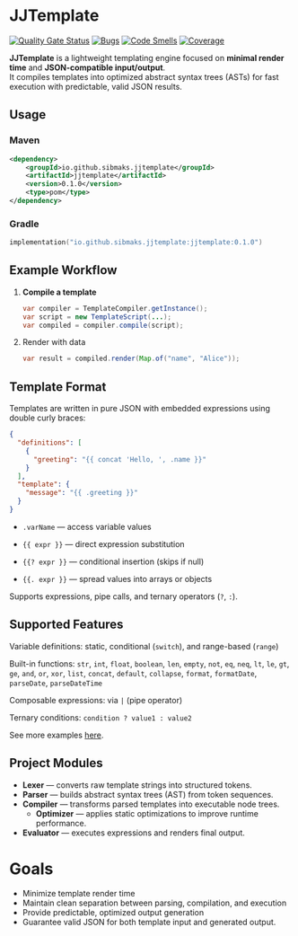 # JJTemplate

[![Quality Gate Status](https://sonarcloud.io/api/project_badges/measure?project=sibmaks_jjtemplate&metric=alert_status)](https://sonarcloud.io/summary/new_code?id=sibmaks_jjtemplate)
[![Bugs](https://sonarcloud.io/api/project_badges/measure?project=sibmaks_jjtemplate&metric=bugs)](https://sonarcloud.io/summary/new_code?id=sibmaks_jjtemplate)
[![Code Smells](https://sonarcloud.io/api/project_badges/measure?project=sibmaks_jjtemplate&metric=code_smells)](https://sonarcloud.io/summary/new_code?id=sibmaks_jjtemplate)
[![Coverage](https://sonarcloud.io/api/project_badges/measure?project=sibmaks_jjtemplate&metric=coverage)](https://sonarcloud.io/summary/new_code?id=sibmaks_jjtemplate)

**JJTemplate** is a lightweight templating engine focused on **minimal render time** and
**JSON-compatible input/output**.  
It compiles templates into optimized abstract syntax trees (ASTs) for fast execution with predictable, valid JSON
results.

## Usage

### Maven

```xml
<dependency>
    <groupId>io.github.sibmaks.jjtemplate</groupId>
    <artifactId>jjtemplate</artifactId>
    <version>0.1.0</version>
    <type>pom</type>
</dependency>
```

### Gradle

```kotlin
implementation("io.github.sibmaks.jjtemplate:jjtemplate:0.1.0")
```

## Example Workflow

1. **Compile a template**
   ```java
   var compiler = TemplateCompiler.getInstance();
   var script = new TemplateScript(...);
   var compiled = compiler.compile(script);
   ```
2. Render with data
    ```java
    var result = compiled.render(Map.of("name", "Alice"));
    ```

## Template Format

Templates are written in pure JSON with embedded expressions using double curly braces:

```json
{
  "definitions": [
    {
      "greeting": "{{ concat 'Hello, ', .name }}"
    }
  ],
  "template": {
    "message": "{{ .greeting }}"
  }
}
```

- `.varName` — access variable values

- `{{ expr }}` — direct expression substitution

- `{{? expr }}` — conditional insertion (skips if null)

- `{{. expr }}` — spread values into arrays or objects

Supports expressions, pipe calls, and ternary operators (`?`, `:`).

## Supported Features

Variable definitions: static, conditional (`switch`), and range-based (`range`)

Built-in functions: `str`, `int`, `float`, `boolean`, `len`, `empty`, `not`, `eq`, `neq`, `lt`, `le`, `gt`, `ge`, `and`,
`or`, `xor`, `list`, `concat`, `default`, `collapse`, `format`, `formatDate`, `parseDate`, `parseDateTime`

Composable expressions: via `|` (pipe operator)

Ternary conditions: `condition ? value1 : value2`

See more examples [here](examples.md).


## Project Modules

- **Lexer** — converts raw template strings into structured tokens.
- **Parser** — builds abstract syntax trees (AST) from token sequences.
- **Compiler** — transforms parsed templates into executable node trees.
    - **Optimizer** — applies static optimizations to improve runtime performance.
- **Evaluator** — executes expressions and renders final output.


# Goals

* Minimize template render time
* Maintain clean separation between parsing, compilation, and execution
* Provide predictable, optimized output generation
* Guarantee valid JSON for both template input and generated output.